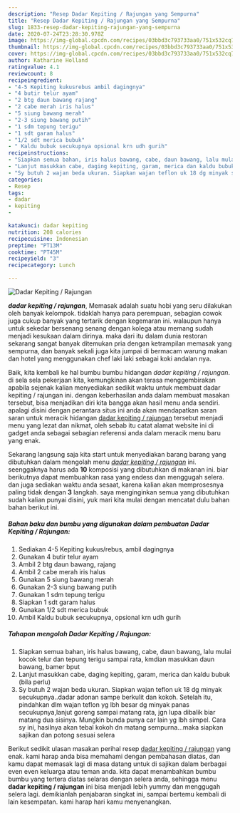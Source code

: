 ```yaml
---
description: "Resep Dadar Kepiting / Rajungan yang Sempurna"
title: "Resep Dadar Kepiting / Rajungan yang Sempurna"
slug: 1833-resep-dadar-kepiting-rajungan-yang-sempurna
date: 2020-07-24T23:28:30.978Z
image: https://img-global.cpcdn.com/recipes/03bbd3c793733aa0/751x532cq70/dadar-kepiting-rajungan-foto-resep-utama.jpg
thumbnail: https://img-global.cpcdn.com/recipes/03bbd3c793733aa0/751x532cq70/dadar-kepiting-rajungan-foto-resep-utama.jpg
cover: https://img-global.cpcdn.com/recipes/03bbd3c793733aa0/751x532cq70/dadar-kepiting-rajungan-foto-resep-utama.jpg
author: Katharine Holland
ratingvalue: 4.1
reviewcount: 8
recipeingredient:
- "4-5 Kepiting kukusrebus ambil dagingnya"
- "4 butir telur ayam"
- "2 btg daun bawang rajang"
- "2 cabe merah iris halus"
- "5 siung bawang merah"
- "2-3 siung bawang putih"
- "1 sdm tepung terigu"
- "1 sdt garam halus"
- "1/2 sdt merica bubuk"
- " Kaldu bubuk secukupnya opsional krn udh gurih"
recipeinstructions:
- "Siapkan semua bahan, iris halus bawang, cabe, daun bawang, lalu mulai kocok telur dan tepung terigu sampai rata, kmdian masukkan daun bawang, bamer bput"
- "Lanjut masukkan cabe, daging kepiting, garam, merica dan kaldu bubuk (bila perlu)"
- "Sy butuh 2 wajan beda ukuran. Siapkan wajan teflon uk 18 dg minyak secukupnya..dadar adonan sampe berkulit dan kokoh. Setelah itu, pindahkan dlm wajan teflon yg lbh besar dg minyak panas secukupnya,lanjut goreng sampai matang rata, jgn lupa dibalik biar matang dua sisinya. Mungkin bunda punya car lain yg lbh simpel. Cara sy ini, hasilnya akan tebal kokoh dn matang sempurna...maka siapkan sajikan dan potong sesuai selera"
categories:
- Resep
tags:
- dadar
- kepiting
- 

katakunci: dadar kepiting  
nutrition: 208 calories
recipecuisine: Indonesian
preptime: "PT13M"
cooktime: "PT45M"
recipeyield: "3"
recipecategory: Lunch

---
```



![Dadar Kepiting / Rajungan](https://img-global.cpcdn.com/recipes/03bbd3c793733aa0/751x532cq70/dadar-kepiting-rajungan-foto-resep-utama.jpg)

<b><i>dadar kepiting / rajungan</i></b>, Memasak adalah suatu hobi yang seru dilakukan oleh banyak kelompok. tidaklah hanya para perempuan, sebagian cowok juga cukup banyak yang tertarik dengan kegemaran ini. walaupun hanya untuk sekedar bersenang senang dengan kolega atau memang sudah menjadi kesukaan dalam dirinya. maka dari itu dalam dunia restoran sekarang sangat banyak ditemukan pria dengan ketrampilan memasak yang sempurna, dan banyak sekali juga kita jumpai di bermacam warung makan dan hotel yang menggunakan chef laki laki sebagai koki andalan nya.

Baik, kita kembali ke hal bumbu bumbu hidangan <i>dadar kepiting / rajungan</i>. di sela sela pekerjaan kita, kemungkinan akan terasa menggembirakan apabila sejenak kalian menyediakan sedikit waktu untuk membuat dadar kepiting / rajungan ini. dengan keberhasilan anda dalam membuat masakan tersebut, bisa menjadikan diri kita bangga akan hasil menu anda sendiri. apalagi disini dengan perantara situs ini anda akan mendapatkan saran saran untuk meracik hidangan <u>dadar kepiting / rajungan</u> tersebut menjadi menu yang lezat dan nikmat, oleh sebab itu catat alamat website ini di gadget anda sebagai sebagian referensi anda dalam meracik menu baru yang enak.




Sekarang langsung saja kita start untuk menyediakan barang barang yang dibutuhkan dalam mengolah menu <u><i>dadar kepiting / rajungan</i></u> ini. seenggaknya harus ada <b>10</b> komposisi yang dibutuhkan di makanan ini. biar berikutnya dapat membuahkan rasa yang endess dan menggugah selera. dan juga sediakan waktu anda sesaat, karena kalian akan memprosesnya paling tidak dengan <b>3</b> langkah. saya menginginkan semua yang dibutuhkan sudah kalian punyai disini, yuk mari kita mulai dengan mencatat dulu bahan bahan berikut ini.

<!--inarticleads1-->

##### Bahan baku dan bumbu yang digunakan dalam pembuatan Dadar Kepiting / Rajungan:

1. Sediakan 4-5 Kepiting kukus/rebus, ambil dagingnya
1. Gunakan 4 butir telur ayam
1. Ambil 2 btg daun bawang, rajang
1. Ambil 2 cabe merah iris halus
1. Gunakan 5 siung bawang merah
1. Gunakan 2-3 siung bawang putih
1. Gunakan 1 sdm tepung terigu
1. Siapkan 1 sdt garam halus
1. Gunakan 1/2 sdt merica bubuk
1. Ambil  Kaldu bubuk secukupnya, opsional krn udh gurih




<!--inarticleads2-->

##### Tahapan mengolah Dadar Kepiting / Rajungan:

1. Siapkan semua bahan, iris halus bawang, cabe, daun bawang, lalu mulai kocok telur dan tepung terigu sampai rata, kmdian masukkan daun bawang, bamer bput
1. Lanjut masukkan cabe, daging kepiting, garam, merica dan kaldu bubuk (bila perlu)
1. Sy butuh 2 wajan beda ukuran. Siapkan wajan teflon uk 18 dg minyak secukupnya..dadar adonan sampe berkulit dan kokoh. Setelah itu, pindahkan dlm wajan teflon yg lbh besar dg minyak panas secukupnya,lanjut goreng sampai matang rata, jgn lupa dibalik biar matang dua sisinya. Mungkin bunda punya car lain yg lbh simpel. Cara sy ini, hasilnya akan tebal kokoh dn matang sempurna...maka siapkan sajikan dan potong sesuai selera




Berikut sedikit ulasan masakan perihal resep <u>dadar kepiting / rajungan</u> yang enak. kami harap anda bisa memahami dengan pembahasan diatas, dan kamu dapat memasak lagi di masa datang untuk di sajikan dalam berbagai even even keluarga atau teman anda. kita dapat menambahkan bumbu bumbu yang tertera diatas selaras dengan selera anda, sehingga menu <b>dadar kepiting / rajungan</b> ini bisa menjadi lebih yummy dan menggugah selera lagi. demikianlah penjabaran singkat ini, sampai bertemu kembali di lain kesempatan. kami harap hari kamu menyenangkan.

